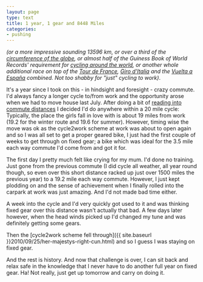 ```yaml
---
layout: page
type: text
title: 1 year, 1 gear and 8448 Miles 
categories: 
- pushing
---
```

_(or a more impressive sounding 13596 km, or over a third of the [circumference of the globe](http://www.wolframalpha.com/input/?i=distance+around+the+world),  or almost half of the Guiness Book of World Records' requirement for [cycling around the world](http://en.wikipedia.org/wiki/Around_the_world_cycling_record#History), or another whole additional race on top of the [Tour de France](http://en.wikipedia.org/wiki/2011_Tour_de_France), [Giro d'Italia](http://en.wikipedia.org/wiki/2011_Giro_d%27Italia) and the [Vuelta a España](http://en.wikipedia.org/wiki/Vuelta_a_España) combined. Not too shabby for "just" cycling to work)_.

It's a year since I took on this - in hindsight and foresight - crazy commute. I'd always fancy a longer cycle to/from work and the opportunity arose when we had to move house last July. After doing a bit of [reading into commute distances](http://www.londoncyclist.co.uk/features/how-many-miles-is-your-bicycle-commute/) I decided I'd do anywhere within a 20 mile cycle: Typically, the place the girls fall in love with is about 19 miles from work (19.2 for the winter route and 19.6 for summer). However, timing wise the move was ok as the cycle2work scheme at work was about to open again and so I was all set to get a proper geared bike, I just had the first couple of weeks to get through on fixed gear; a bike which was ideal for the 3.5 mile each way commute I'd come from and got it for.

The first day I pretty much felt like crying for my mum. I'd done no training. Just gone from the previous commute (I did cycle all weather, all year round though, so even over this short distance racked up just over 1500 miles the previous year) to a 19.2 mile each way commute. However, I just kept plodding on and the sense of achievement when I finally rolled into the carpark at work was just amazing. And I'd not made bad time either.

A week into the cycle and I'd very quickly got used to it and was thinking fixed gear over this distance wasn't actually that bad. A few days later however, when the head winds picked up I'd changed my tune and was definitely getting some gears.

Then the [cycle2work scheme fell through]({{ site.baseurl }}2010/09/25/her-majestys-right-cun.html) and so I guess I was staying on fixed gear.

And the rest is history. And now that challenge is over, I can sit back and relax safe in the knowledge that I never have to do another full year on fixed gear. Ha! Not really, just get up tomorrow and carry on doing it.
